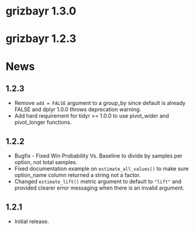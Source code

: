 # grizbayr 1.3.0

# grizbayr 1.2.3

# News

## 1.2.3

- Remove `add = FALSE` argument to a group_by since default is already FALSE and dplyr 1.0.0 throws deprecation warning.
- Add hard requirement for tidyr >= 1.0.0 to use pivot_wider and pivot_longer functions.

## 1.2.2

- Bugfix - Fixed Win Probability Vs. Baseline to divide by samples per option, not total samples.
- Fixed documentation example on `estimate_all_values()` to make sure option_name column returned a string not a factor.
- Changed `estimate_lift()` metric argument to default to `"lift"` and provided clearer error messaging when there is an invalid argument.

## 1.2.1 

- Initial release.
